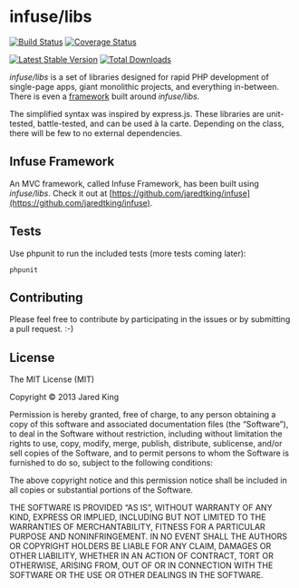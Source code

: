 infuse/libs 
===========

[![Build Status](https://travis-ci.org/jaredtking/infuse-libs.png?branch=master)](https://travis-ci.org/jaredtking/infuse-libs) [![Coverage Status](https://coveralls.io/repos/jaredtking/infuse-libs/badge.png)](https://coveralls.io/r/jaredtking/infuse-libs)

[![Latest Stable Version](https://poser.pugx.org/jaredtking/infuse-libs/v/stable.png)](https://packagist.org/packages/jaredtking/infuse-libs)
[![Total Downloads](https://poser.pugx.org/jaredtking/infuse-libs/downloads.png)](https://packagist.org/packages/jaredtking/infuse-libs)

*infuse/libs* is a set of libraries designed for rapid PHP development of single-page apps, giant monolithic projects, and everything in-between. There is even a [framework](https://github.com/jaredtking/infuse) built around *infuse/libs*.

The simplified syntax was inspired by express.js. These libraries are unit-tested, battle-tested, and can be used à la carte. Depending on the class, there will be few to no external dependencies.

## Infuse Framework

An MVC framework, called Infuse Framework, has been built using *infuse/libs*. Check it out at [https://github.com/jaredtking/infuse](https://github.com/jaredtking/infuse).

## Tests

Use phpunit to run the included tests (more tests coming later):

```
phpunit
```

## Contributing

Please feel free to contribute by participating in the issues or by submitting a pull request. :-)

## License

The MIT License (MIT)

Copyright © 2013 Jared King

Permission is hereby granted, free of charge, to any person obtaining a copy of this software and associated documentation files (the “Software”), to deal in the Software without restriction, including without limitation the rights to use, copy, modify, merge, publish, distribute, sublicense, and/or sell copies of the Software, and to permit persons to whom the Software is furnished to do so, subject to the following conditions:

The above copyright notice and this permission notice shall be included in all copies or substantial portions of the Software.

THE SOFTWARE IS PROVIDED “AS IS”, WITHOUT WARRANTY OF ANY KIND, EXPRESS OR IMPLIED, INCLUDING BUT NOT LIMITED TO THE WARRANTIES OF MERCHANTABILITY, FITNESS FOR A PARTICULAR PURPOSE AND NONINFRINGEMENT. IN NO EVENT SHALL THE AUTHORS OR COPYRIGHT HOLDERS BE LIABLE FOR ANY CLAIM, DAMAGES OR OTHER LIABILITY, WHETHER IN AN ACTION OF CONTRACT, TORT OR OTHERWISE, ARISING FROM, OUT OF OR IN CONNECTION WITH THE SOFTWARE OR THE USE OR OTHER DEALINGS IN THE SOFTWARE.